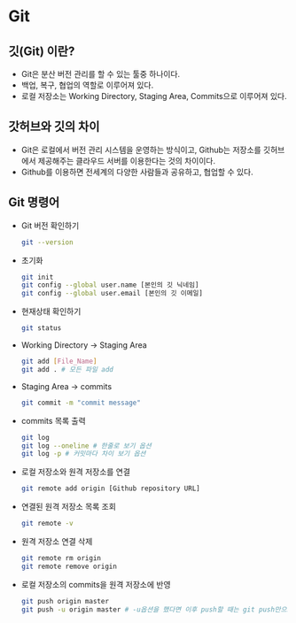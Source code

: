 # Git

## 깃(Git) 이란?
- Git은 분산 버전 관리를 할 수 있는 툴중 하나이다.
- 백업, 복구, 협업의 역할로 이루어져 있다.
- 로컬 저장소는 Working Directory, Staging Area, Commits으로 이루어져 있다. 


## 갓허브와 깃의 차이
- Git은 로컬에서 버전 관리 시스템을 운영하는 방식이고, Github는 저장소를 깃허브에서 제공해주는 클라우드 서버를 이용한다는 것의 차이이다.
- Github를 이용하면 전세계의 다양한 사람들과 공유하고, 협업할 수 있다.

## Git 명령어
- Git 버전 확인하기
  ```bash
  git --version
  ```

- 초기화
  ```bash
  git init
  git config --global user.name [본인의 깃 닉네임]
  git config --global user.email [본인의 깃 이메일]
  ```

- 현재상태 확인하기
  ```bash
  git status
  ```

- Working Directory -> Staging Area

  ```bash
  git add [File_Name]
  git add . # 모든 파일 add
  ```
  
- Staging Area -> commits

  ```bash
  git commit -m "commit message"
  ```

- commits 목록 출력

  ```bash
  git log
  git log --oneline # 한줄로 보기 옵션
  git log -p # 커밋마다 차이 보기 옵션
  ```
  
- 로컬 저장소와 원격 저장소를 연결

  ```bash
  git remote add origin [Github repository URL]
  ```

- 연결된 원격 저장소 목록 조회

  ```bash
  git remote -v
  ```

- 원격 저장소 연결 삭제

  ```bash
  git remote rm origin
  git remote remove origin
  ```

- 로컬 저장소의 commits을 원격 저장소에 반영 

  ```bash
  git push origin master
  git push -u origin master # -u옵션을 했다면 이후 push할 때는 git push만으로도 가능
  ```

